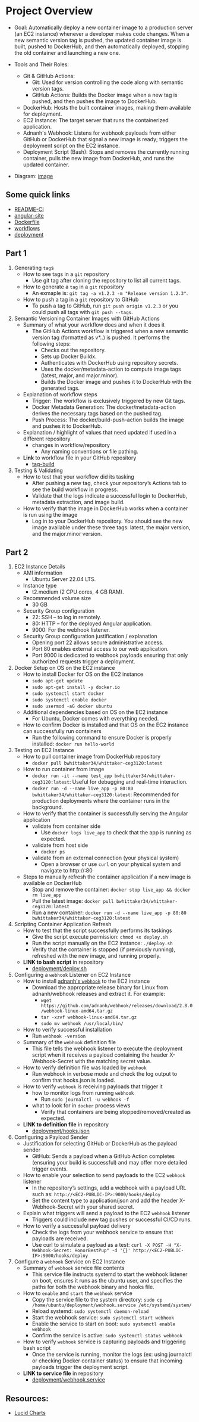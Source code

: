 # Project Overview

- Goal: Automatically deploy a new container image to a production server (an EC2 instance) whenever a developer makes code changes. When a new semantic version tag is pushed, the updated container image is built, pushed to DockerHub, and then automatically deployed, stopping the old container and launching a new one.

- Tools and Their Roles:
    - Git & GitHub Actions:
        - Git: Used for version controlling the code along with semantic version tags.
        - GitHub Actions: Builds the Docker image when a new tag is pushed, and then pushes the image to DockerHub.
    - DockerHub: Hosts the built container images, making them available for deployment.
    - EC2 Instance: The target server that runs the containerized application.
    - Adnanh's Webhook: Listens for webhook payloads from either GitHub or DockerHub that signal a new image is ready; triggers the deployment script on the EC2 instance.
    - Deployment Script (Bash): Stops and removes the currently running container, pulls the new image from DockerHub, and runs the updated container.

- Diagram:
[image](Screenshot(249).png)

## Some quick links

- [README-CI](../Project4/READEME-CI.md)
- [angular-site](../Project4/angular-site)
- [Dockerfile](../Project4/Dockerfile)
- [workflows](../.github/workflows)
- [deployment](../deployment)

## Part 1

1. Generating `tag`s 
    - How to see tags in a `git` repository
        - Use git tag after cloning the repository to list all current tags.
    - How to generate a `tag` in a `git` repository
        - An exmaple is: `git tag -a v1.2.3 -m "Release version 1.2.3"`.
    - How to push a tag in a `git` repository to GitHub
        - To push a tag to GitHub, run `git push origin v1.2.3` or you could push all tags with `git push --tags`.
2. Semantic Versioning Container Images with GitHub Actions
    - Summary of what your workflow does and when it does it
        - The GitHub Actions workflow is triggered when a new semantic version tag (formatted as v*.*.*) is pushed. It performs the following steps:
            - Checks out the repository.
            - Sets up Docker Buildx.
            - Authenticates with DockerHub using repository secrets.
            - Uses the docker/metadata-action to compute image tags (latest, major, and major.minor).
            - Builds the Docker image and pushes it to DockerHub with the generated tags.
    - Explanation of workflow steps
        - Trigger: The workflow is exclusively triggered by new Git tags.
        - Docker Metadata Generation: The docker/metadata-action derives the necessary tags based on the pushed tag.
        - Push Process: The docker/build-push-action builds the image and pushes it to DockerHub.
    - Explanation / highlight of values that need updated if used in a different repository
        - changes in workflow/repository
            - Any naming conventions or file pathing.
    - **Link** to workflow file in your GitHub repository
        - [tag-build](../.github/workflows/tag-build.yml)
3. Testing & Validating
    - How to test that your workflow did its tasking
        - After pushing a new tag, check your repository’s Actions tab to see the build workflow in progress.
        - Validate that the logs indicate a successful login to DockerHub, metadata extraction, and image build.
    - How to verify that the image in DockerHub works when a container is run using the image
        - Log in to your DockerHub repository. You should see the new image available under these three tags: latest, the major version, and the major.minor version.

## Part 2

1. EC2 Instance Details
    - AMI information
        - Ubuntu Server 22.04 LTS.
    - Instance type 
        - t2.medium (2 CPU cores, 4 GB RAM).
    - Recommended volume size
        - 30 GB
    - Security Group configuration
        - 22: SSH – to log in remotely.
        - 80: HTTP – for the deployed Angular application.
        - 9000: For the webhook listener.
    - Security Group configuration justification / explanation
        - Opening port 22 allows secure administrative access.
        - Port 80 enables external access to our web application.
        - Port 9000 is dedicated to webhook payloads ensuring that only authorized requests trigger a deployment.
2. Docker Setup on OS on the EC2 instance
    - How to install Docker for OS on the EC2 instance
        - `sudo apt-get update`
        - `sudo apt-get install -y docker.io`
        - `sudo systemctl start docker`
        - `sudo systemctl enable docker`
        - `sudo usermod -aG docker ubuntu` 
    - Additional dependencies based on OS on the EC2 instance
        - For Ubuntu, Docker comes with everything needed.
    - How to confirm Docker is installed and that OS on the EC2 instance can successfully run containers
        - Run the following command to ensure Docker is properly installed: `docker run hello-world`
3. Testing on EC2 Instance
    - How to pull container image from DockerHub repository
        - `docker pull bwhittaker34/whittaker-ceg3120:latest`
    - How to run container from image 
        - `docker run -it --name test_app bwhittaker34/whittaker-ceg3120:latest`: Useful for debugging and real-time interaction.
        - `docker run -d --name live_app -p 80:80 bwhittaker34/whittaker-ceg3120:latest`: Recommended for production deployments where the container runs in the background.
    - How to verify that the container is successfully serving the Angular application
        - validate from container side
            - Use `docker logs live_app` to check that the app is running as expected.
        - validate from host side
            - `docker ps`
        - validate from an external connection (your physical system)
            - Open a browser or use `curl` on your physical system and navigate to http://<EC2-PUBLIC-IP>:80
    - Steps to manually refresh the container application if a new image is available on DockerHub
        - Stop and remove the container: `docker stop live_app && docker rm live_app`
        - Pull the latest image: `docker pull bwhittaker34/whittaker-ceg3120:latest`
        - Run a new container: `docker run -d --name live_app -p 80:80 bwhittaker34/whittaker-ceg3120:latest`
4. Scripting Container Application Refresh
    - How to test that the script successfully performs its taskings
        - Give the script execute permission: `chmod +x deploy.sh`
        - Run the script manually on the EC2 instance: `./deploy.sh`
        - Verify that the container is stopped (if previously running), refreshed with the new image, and running properly.
    - **LINK to bash script** in repository
        - [deployment/deploy.sh](../deployment/deploy.sh)
5. Configuring a `webhook` Listener on EC2 Instance
    - How to install [adnanh's `webhook`](https://github.com/adnanh/webhook) to the EC2 instance
        - Download the appropriate release binary for Linux from adnanh/webhook releases and extract it. For example:
            - `wget https://github.com/adnanh/webhook/releases/download/2.8.0/webhook-linux-amd64.tar.gz`
            - `tar -xzvf webhook-linux-amd64.tar.gz`
            - `sudo mv webhook /usr/local/bin/`
    - How to verify successful installation
        - Run `webhook -version`
    - Summary of the `webhook` definition file
        - This file tells the webhook listener to execute the deployment script when it receives a payload containing the header X-Webhook-Secret with the matching secret value.
    - How to verify definition file was loaded by `webhook`
        - Run webhook in verbose mode and check the log output to confirm that hooks.json is loaded.
    - How to verify `webhook` is receiving payloads that trigger it
        - how to monitor logs from running `webhook`
            - Run `sudo journalctl -u webhook -f`
        - what to look for in `docker` process views
            - Verify that containers are being stopped/removed/created as expected.
    - **LINK to definition file** in repository
        - [deployment/hooks.json](../deployment/hooks.json)
6. Configuring a Payload Sender
    - Justification for selecting GitHub or DockerHub as the payload sender
        - GitHub: Sends a payload when a GitHub Action completes (ensuring your build is successful) and may offer more detailed trigger events.
    - How to enable your selection to send payloads to the EC2 `webhook` listener
        - In the repository’s settings, add a webhook with a payload URL such as: `http://<EC2-PUBLIC-IP>:9000/hooks/deploy`
        - Set the content type to application/json and add the header X-Webhook-Secret with your shared secret.
    - Explain what triggers will send a payload to the EC2 `webhook` listener
        - Triggers could include new tag pushes or successful CI/CD runs.
    - How to verify a successful payload delivery
        - Check the logs from your webhook service to ensure that payloads are received.
        - Use curl to simulate a payload as a test: `curl -X POST -H "X-Webhook-Secret: HonorBestPup" -d '{}' http://<EC2-PUBLIC-IP>:9000/hooks/deploy`
7. Configure a `webhook` Service on EC2 Instance 
    - Summary of `webhook` service file contents
        - This service file instructs systemd to start the webhook listener on boot, ensures it runs as the ubuntu user, and specifies the paths for both the webhook binary and hooks file.
    - How to `enable` and `start` the `webhook` service
        - Copy the service file to the system directory: `sudo cp /home/ubuntu/deployment/webhook.service /etc/systemd/system/`
        - Reload systemd: `sudo systemctl daemon-reload`
        - Start the webhook service: `sudo systemctl start webhook`
        - Enable the service to start on boot: `sudo systemctl enable webhook`
        - Confirm the service is active: `sudo systemctl status webhook`
    - How to verify `webhook` service is capturing payloads and triggering bash script
        - Once the service is running, monitor the logs (ex: using journalctl or checking Docker container status) to ensure that incoming payloads trigger the deployment script.
    - **LINK to service file** in repository
        - [deployment/webhook.service](../deployment/webhook.service)

## Resources:
- [Lucid Charts](https://www.lucidchart.com/pages/)

